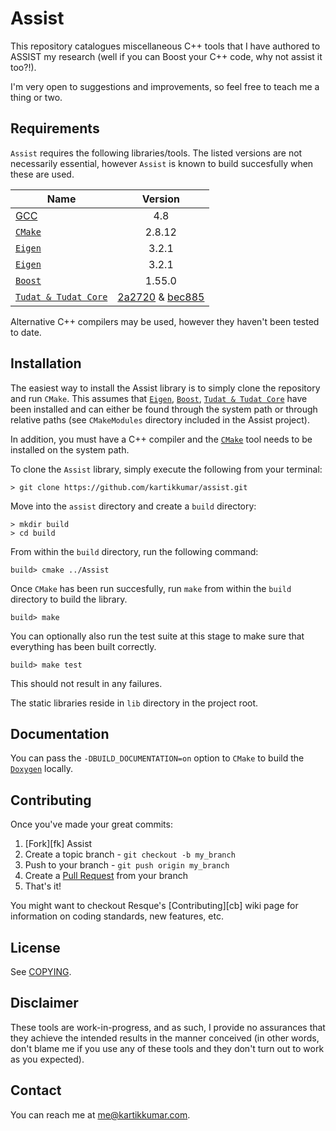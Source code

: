 Assist
======

This repository catalogues miscellaneous C++ tools that I have authored to ASSIST my research (well if you can Boost your C++ code, why not assist it too?!).

I'm very open to suggestions and improvements, so feel free to teach me a thing or two.

Requirements
------

`Assist` requires the following libraries/tools. The listed versions are not necessarily essential, however `Assist` is known to build succesfully when these are used.

| Name                                                                     | Version       |
| -------------                                                            |:-------------:|
| [GCC](http://gcc.gnu.org "GCC homepage")                                 | 4.8           |
| [`CMake`](http://www.cmake.org/ "CMake homepage")                        | 2.8.12        |
| [`Eigen`](http://eigen.tuxfamily.org "Eigen's homepage")                 | 3.2.1         |
| [`Eigen`](http://eigen.tuxfamily.org "Eigen's homepage")                 | 3.2.1         |
| [`Boost`](http://www.boost.org "Boost's homepage")                       | 1.55.0        |
| [`Tudat & Tudat Core`](http://tudat.tudelft.nl "Tudat project homepage") | [2a2720](https://github.com/kartikkumar/tudat-svn-mirror/tree/54dc69cd91e84c2a9cddc4caf9f0e86aba2a2720) & [bec885](https://github.com/kartikkumar/tudatCore-svn-mirror/tree/184a180d7213aeb021d672b7b92b0733a4bec885) |

Alternative C++ compilers may be used, however they haven't been tested to date.

Installation
------

The easiest way to install the Assist library is to simply clone the repository and run `CMake`. This assumes that [`Eigen`](http://eigen.tuxfamily.org "Eigen's homepage"), [`Boost`](http://www.boost.org "Boost's homepage"), [`Tudat & Tudat Core`](http://tudat.tudelft.nl "Tudat project homepage") have been installed and can either be found through the system path or through relative paths (see `CMakeModules` directory included in the Assist project). 

In addition, you must have a C++ compiler and the [`CMake`](http://www.cmake.org/ "CMake homepage") tool needs to be installed on the system path. 

To clone the `Assist` library, simply execute the following from your terminal:

```
> git clone https://github.com/kartikkumar/assist.git
```

Move into the `assist` directory and create a `build` directory:

```
> mkdir build
> cd build
```

From within the `build` directory, run the following command:

```
build> cmake ../Assist
```

Once `CMake` has been run succesfully, run `make` from within the `build` directory to build the library. 

```
build> make
```

You can optionally also run the test suite at this stage to make sure that everything has been built correctly.

```
build> make test
```

This should not result in any failures.

The static libraries reside in `lib` directory in the project root.

Documentation
-------------

You can pass the `-DBUILD_DOCUMENTATION=on` option to `CMake` to build the [`Doxygen`](http://www.doxygen.org "Doxygen homepage") locally.

Contributing
------------

Once you've made your great commits:

1. [Fork][fk] Assist
2. Create a topic branch - `git checkout -b my_branch`
3. Push to your branch - `git push origin my_branch`
4. Create a [Pull Request](http://help.github.com/pull-requests/) from your
   branch
5. That's it!

You might want to checkout Resque's [Contributing][cb] wiki page for information
on coding standards, new features, etc.

License
------

See [COPYING](https://github.com/kartikkumar/assist/blob/master/COPYING).

Disclaimer
------

These tools are work-in-progress, and as such, I provide no assurances that they achieve the intended results in the manner conceived (in other words, don't blame me if you use any of these tools and they don't turn out to work as you expected).

Contact
------

You can reach me at [me@kartikkumar.com](me@kartikkumar.com).

